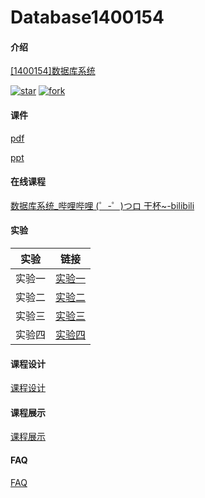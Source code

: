 # Database1400154

#### 介绍

[[1400154]数据库系统](https://gitee.com/lkljty/Database1400154)



[![star](https://gitee.com/lkljty/Database1400154/badge/star.svg?theme=dark)](https://gitee.com/lkljty/Database1400154/stargazers)
[![fork](https://gitee.com/lkljty/Database1400154/badge/fork.svg?theme=dark)](https://gitee.com/lkljty/Database1400154/members)

#### 课件

[pdf](./课件/pdf)

[ppt](./课件/ppt)

#### 在线课程

[数据库系统_哔哩哔哩 (゜-゜)つロ 干杯~-bilibili](https://www.bilibili.com/video/BV1rv4y1Z7ca)

#### 实验

| 实验   | 链接                       |
| ------ | -------------------------- |
| 实验一 | [实验一](./实验/实验一.md) |
| 实验二 | [实验二](./实验/实验二.md) |
| 实验三 | [实验三](./实验/实验三.md) |
| 实验四 | [实验四](./实验/实验四.md) |

#### 课程设计

[课程设计](./课程设计/project.md)

#### 课程展示

[课程展示](./demo)

#### FAQ

[FAQ](./FAQ/FAQ.md)